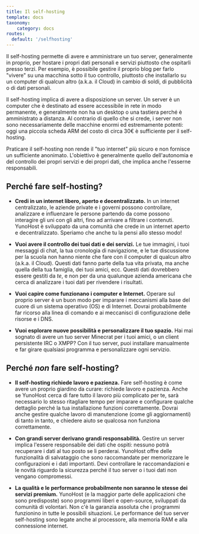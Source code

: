 ```yaml
---
title: Il self-hosting
template: docs
taxonomy:
    category: docs
routes:
  default: '/selfhosting'
---
```


Il self-hosting permette di avere e amministrare un tuo server, generalmente in proprio, per hostare i propri dati personali e servizi piuttosto che ospitarli presso terzi. Per esempio, è possibile gestire il proprio blog per farlo "vivere" su una macchina sotto il tuo controllo, piuttosto che installarlo su un computer di qualcun altro (a.k.a. il Cloud) in cambio di soldi, di pubblicità o di dati personali.

Il self-hosting implica di avere a disposizione un server. Un server è un computer che è destinato ad essere accessibile in rete in modo permanente, e generalmente non ha un desktop o una tastiera perché è amministrato a distanza. Al contrario di quello che si crede, i server non sono necessariamente delle macchine enormi ed estremamente potenti: oggi una piccola scheda ARM del costo di circa 30€ è sufficiente per il self-hosting.

Praticare il self-hosting non rende il "tuo internet" più sicuro e non fornisce un sufficiente anonimato. L'obiettivo è generalmente quello dell'autonomia e del controllo dei propri servizi e dei propri dati, che implica anche l'esserne responsabili.

## Perché fare self-hosting?

- **Credi in un internet libero, aperto e decentralizzato.** In un internet centralizzato, le aziende private e i governi possono controllare, analizzare e influenzare le persone partendo da come possono interagire gli uni con gli altri, fino ad arrivare a filtrare i contenuti. YunoHost è sviluppato da una comunità che crede in un internet aperto e decentralizzato. Speriamo che anche tu la pensi allo stesso modo!

- **Vuoi avere il controllo dei tuoi dati e dei servizi.** Le tue immagini, i tuoi messaggi di chat, la tua cronologia di navigazione, e le tue discussione per la scuola non hanno niente che fare con il computer di qualcun altro (a.k.a. il Cloud). Questi dati fanno parte della tua vita privata, ma anche quella della tua famiglia, dei tuoi amici, ecc. Questi dati dovrebbero essere gestiti da *te*, e non per da una qualunque azienda americana che cerca di analizzare i tuoi dati per rivendere i risultati.

- **Vuoi capire come funzionano i computer e Internet.** Operare sul proprio server è un buon modo per imparare i meccanismi alla base del cuore di un sistema operativo (OS) e di Internet. Dovrai probabilmente far ricorso alla linea di comando e ai meccanisci di configurazione delle risorse e i DNS.

- **Vuoi esplorare nuove possibilità e personalizzare il tuo spazio.** Hai mai sognato di avere un tuo server Minecrat per i tuoi amici, o un client persistente IRC o XMPP? Con il tuo server, puoi installare manualmente e far girare qualsiasi programma e personalizzare ogni servizio.

## Perché *non* fare self-hosting?

- **Il self-hosting richiede lavoro e pazienza.** Fare self-hosting è come avere un proprio giardino da curare: richiede lavoro e pazienza. Anche se YunoHost cerca di fare tutto il lavoro più complicato per te, sarà necessario lo stesso ritagliare tempo per imparare e configurare qualche dettaglio perché la tua installazione funzioni correttamente. Dovrai anche gestire qualche lavoro di manutenzione (come gli aggiornamenti) di tanto in tanto, e chiedere aiuto se qualcosa non funziona correttamente.

- **Con grandi server derivano grandi responsabilità.** Gestire un server implica l'essere responsabile dei dati che ospiti: nessuno potrà recuperare i dati al tuo posto se li perderai. YunoHost offre delle funzionalità di salvataggio che sono raccomandate per memorizzare le configurazioni e i dati importanti. Devi controllare le raccomandazioni e le novità riguardo la sicurezza perché il tuo server o i tuoi dati non vengano compromessi.

- **La qualità e le performance probabilmente non saranno le stesse dei servizi premium.** YunoHost (e la maggior parte delle applicazioni che sono predisposte) sono programmi liberi e open-source, sviluppati da comunità di volontari. Non c'è la garanzia assoluta che i programmi funzionino in tutte le possibili situazioni. Le performance del tuo server self-hosting sono legate anche al processore, alla memoria RAM e alla connessione internet.
